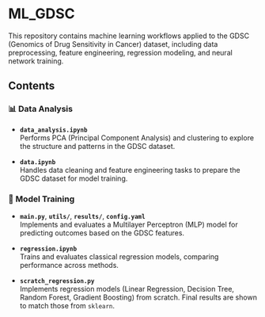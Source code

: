 # ML_GDSC

This repository contains machine learning workflows applied to the GDSC (Genomics of Drug Sensitivity in Cancer) dataset, including data preprocessing, feature engineering, regression modeling, and neural network training.

## Contents

### 📊 Data Analysis
- **`data_analysis.ipynb`**  
  Performs PCA (Principal Component Analysis) and clustering to explore the structure and patterns in the GDSC dataset.

- **`data.ipynb`**  
  Handles data cleaning and feature engineering tasks to prepare the GDSC dataset for model training.

### 🤖 Model Training

- **`main.py`**, **`utils/`**, **`results/`**, **`config.yaml`**  
  Implements and evaluates a Multilayer Perceptron (MLP) model for predicting outcomes based on the GDSC features.

- **`regression.ipynb`**  
  Trains and evaluates classical regression models, comparing performance across methods.

- **`scratch_regression.py`**  
  Implements regression models (Linear Regression, Decision Tree, Random Forest, Gradient Boosting) from scratch. Final results are shown to match those from `sklearn`.
